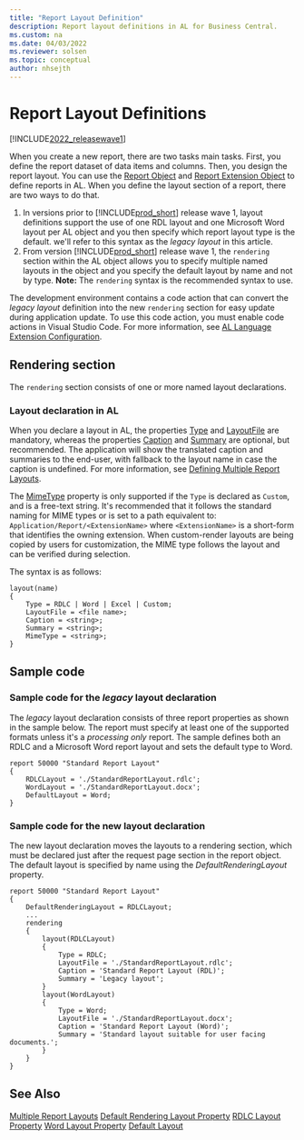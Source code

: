 ```yaml
---
title: "Report Layout Definition"
description: Report layout definitions in AL for Business Central.
ms.custom: na
ms.date: 04/03/2022
ms.reviewer: solsen
ms.topic: conceptual
author: nhsejth
---
```


# Report Layout Definitions

[!INCLUDE[2022_releasewave1](../includes/2022_releasewave1.md)]

When you create a new report, there are two tasks main tasks. First, you define the report dataset of data items and columns. Then, you design the report layout. You can use the [Report Object](devenv-report-object.md) and [Report Extension Object](devenv-report-ext-object.md) to define reports in AL. When you define the layout section of a report, there are two ways to do that.

1. In versions prior to [!INCLUDE[prod_short](../includes/prod_short.md)] release wave 1, layout definitions support the use of one RDL layout and one Microsoft Word layout per AL object and you then specify which report layout type is the default. we'll refer to this syntax as the *legacy layout* in this article.
2. From version [!INCLUDE[prod_short](../includes/prod_short.md)] release wave 1, the `rendering` section within the AL object allows you to specify multiple named layouts in the object and you specify the default layout by name and not by type. **Note:** The `rendering` syntax is the recommended syntax to use.

The development environment contains a code action that can convert the *legacy layout* definition into the new `rendering` section for easy update during application update. To use this code action, you must enable code actions in Visual Studio Code. For more information, see [AL Language Extension Configuration](devenv-al-extension-configuration.md).

## Rendering section

The `rendering` section consists of one or more named layout declarations.

### Layout declaration in AL 

When you declare a layout in AL, the properties [Type](properties/devenv-type-property.md) and [LayoutFile](properties/devenv-layoutfile-property.md) are mandatory, whereas the properties [Caption](properties/devenv-caption-property.md) and [Summary](properties/devenv-summary-property.md) are optional, but recommended. The application will show the translated caption and summaries to the end-user, with fallback to the layout name in case the caption is undefined. For more information, see [Defining Multiple Report Layouts](devenv-multiple-report-layouts.md).

The [MimeType](properties/devenv-mimetype-property.md) property is only supported if the `Type` is declared as `Custom`, and is a free-text string. 
It's recommended that it follows the standard naming for MIME types or is set to a path equivalent to: `Application/Report/<ExtensionName>` where `<ExtensionName>` is a short-form that identifies the owning extension. When custom-render layouts are being copied by users for customization, the MIME type follows the layout and can be verified during selection.

The syntax is as follows:

```al
layout(name)
{
    Type = RDLC | Word | Excel | Custom;
    LayoutFile = <file name>;
    Caption = <string>;
    Summary = <string>;
    MimeType = <string>;
}
```

## Sample code

### Sample code for the *legacy* layout declaration

The *legacy* layout declaration consists of three report properties as shown in the sample below. The report must specify at least one of the supported formats unless it's a *processing only* report. The sample defines both an RDLC and a Microsoft Word report layout and sets the default type to Word.

```al
report 50000 "Standard Report Layout"
{
    RDLCLayout = './StandardReportLayout.rdlc';
    WordLayout = './StandardReportLayout.docx';
    DefaultLayout = Word;
}
```

### Sample code for the new layout declaration

The new layout declaration moves the layouts to a rendering section, which must be declared just after the request page section in the report object. The default layout is specified by name using the *DefaultRenderingLayout* property. 

```al
report 50000 "Standard Report Layout"
{
    DefaultRenderingLayout = RDLCLayout;
    ...
    rendering
    {
        layout(RDLCLayout)
        {
            Type = RDLC;
            LayoutFile = './StandardReportLayout.rdlc';
            Caption = 'Standard Report Layout (RDL)';
            Summary = 'Legacy layout';
        }
        layout(WordLayout)
        {
            Type = Word;
            LayoutFile = './StandardReportLayout.docx';
            Caption = 'Standard Report Layout (Word)';
            Summary = 'Standard layout suitable for user facing documents.';
        }
    }
}
```

## See Also

[Multiple Report Layouts](devenv-multiple-report-layouts.md)
[Default Rendering Layout Property](properties/devenv-defaultrenderinglayout-property.md)
[RDLC Layout Property](properties/devenv-rdlclayout-property.md)
[Word Layout Property](properties/devenv-wordlayout-property.md)
[Default Layout](properties/devenv-defaultlayout-property.md)
